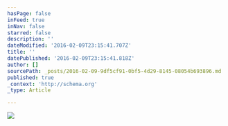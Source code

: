 ```yaml
---
hasPage: false
inFeed: true
inNav: false
starred: false
description: ''
dateModified: '2016-02-09T23:15:41.707Z'
title: ''
datePublished: '2016-02-09T23:15:41.818Z'
author: []
sourcePath: _posts/2016-02-09-9df5cf91-0bf5-4d29-8145-08054b693896.md
published: true
_context: 'http://schema.org'
_type: Article

---
```

![](https://the-grid-user-content.s3-us-west-2.amazonaws.com/0e4aa1f1-92b7-41fa-9c28-5867555c7a15.png)